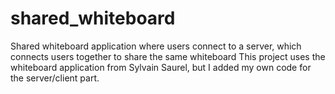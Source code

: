 # shared_whiteboard
Shared whiteboard application where users connect to a server, which connects users together to share the same whiteboard
This project uses the whiteboard application from Sylvain Saurel, but I added my own code for the server/client part.
